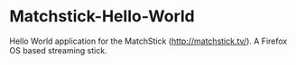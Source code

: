 Matchstick-Hello-World
======================

Hello World application for the MatchStick (http://matchstick.tv/).  A Firefox OS based streaming stick.
